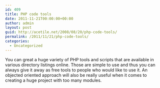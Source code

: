 ```yaml
---
id: 409
title: PHP code tools
date: 2011-11-21T00:00:00+00:00
author: admin
layout: post
guid: http://acetile.net/2008/08/20/php-code-tools/
permalink: /2011/11/21/php-code-tools/
categories:
  - Uncategorized
---
```

You can great a huge variety of PHP tools and scripts that are available in various directory listings online. Those are simple to use and thus you can always give it away as free tools to people who would like to use it. An objected oriented approach will also be really useful when it comes to creating a huge project with too many modules.